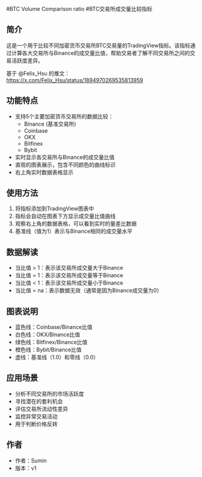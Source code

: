 #BTC Volume Comparison ratio 
#BTC交易所成交量比较指标

## 简介
这是一个用于比较不同加密货币交易所BTC交易量的TradingView指标。该指标通过计算各大交易所与Binance的成交量比值，帮助交易者了解不同交易所之间的交易活跃度差异。

基于 @Felix_Hsu 的推文：https://x.com/Felix_Hsu/status/1894970269535813959

## 功能特点
- 支持5个主要加密货币交易所的数据比较：
  - Binance (基准交易所)
  - Coinbase
  - OKX
  - Bitfinex
  - Bybit
- 实时显示各交易所与Binance的成交量比值
- 直观的图表展示，包含不同颜色的曲线标识
- 右上角实时数据表格显示

## 使用方法
1. 将指标添加到TradingView图表中
2. 指标会自动在图表下方显示成交量比值曲线
3. 观察右上角的数据表格，可以看到实时的量差比数据
4. 基准线（值为1）表示与Binance相同的成交量水平

## 数据解读
- 当比值 > 1：表示该交易所成交量大于Binance
- 当比值 = 1：表示该交易所成交量等于Binance
- 当比值 < 1：表示该交易所成交量小于Binance
- 当比值 = na：表示数据无效（通常是因为Binance成交量为0）

## 图表说明
- 蓝色线：Coinbase/Binance比值
- 白色线：OKX/Binance比值
- 绿色线：Bitfinex/Binance比值
- 橙色线：Bybit/Binance比值
- 虚线：基准线（1.0）和零线（0.0）

## 应用场景
- 分析不同交易所的市场活跃度
- 寻找潜在的套利机会
- 评估交易所流动性差异
- 监控异常交易活动
- 用于判断价格反转

## 作者
- 作者：Sumin
- 版本：v1
